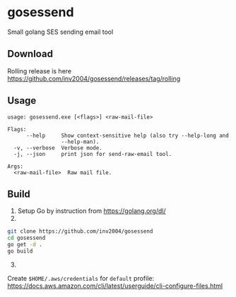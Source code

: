 # gosessend
Small golang SES sending email tool

## Download
Rolling release is here https://github.com/inv2004/gosessend/releases/tag/rolling

## Usage
```
usage: gosessend.exe [<flags>] <raw-mail-file>

Flags:
      --help     Show context-sensitive help (also try --help-long and
                 --help-man).
  -v, --verbose  Verbose mode.
  -j, --json     print json for send-raw-email tool.

Args:
  <raw-mail-file>  Raw mail file.
```

## Build

1) Setup Go by instruction from https://golang.org/dl/
2) 
```bash
git clone https://github.com/inv2004/gosessend
cd gosessend
go get -d .
go build
```
3)
Create ``$HOME/.aws/credentials`` for ``default`` profile: https://docs.aws.amazon.com/cli/latest/userguide/cli-configure-files.html
